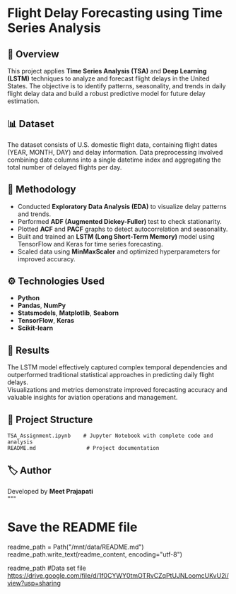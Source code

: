 # Flight Delay Forecasting using Time Series Analysis

## 📘 Overview
This project applies **Time Series Analysis (TSA)** and **Deep Learning (LSTM)** techniques to analyze and forecast flight delays in the United States. 
The objective is to identify patterns, seasonality, and trends in daily flight delay data and build a robust predictive model for future delay estimation.

## 📊 Dataset
The dataset consists of U.S. domestic flight data, containing flight dates (YEAR, MONTH, DAY) and delay information.
Data preprocessing involved combining date columns into a single datetime index and aggregating the total number of delayed flights per day.

## 🧠 Methodology
- Conducted **Exploratory Data Analysis (EDA)** to visualize delay patterns and trends.  
- Performed **ADF (Augmented Dickey-Fuller)** test to check stationarity.  
- Plotted **ACF** and **PACF** graphs to detect autocorrelation and seasonality.  
- Built and trained an **LSTM (Long Short-Term Memory)** model using TensorFlow and Keras for time series forecasting.  
- Scaled data using **MinMaxScaler** and optimized hyperparameters for improved accuracy.

## ⚙️ Technologies Used
- **Python**
- **Pandas**, **NumPy**
- **Statsmodels**, **Matplotlib**, **Seaborn**
- **TensorFlow**, **Keras**
- **Scikit-learn**

## 🚀 Results
The LSTM model effectively captured complex temporal dependencies and outperformed traditional statistical approaches in predicting daily flight delays.  
Visualizations and metrics demonstrate improved forecasting accuracy and valuable insights for aviation operations and management.

## 📂 Project Structure
```
TSA_Assignment.ipynb    # Jupyter Notebook with complete code and analysis
README.md                # Project documentation
```
## 🏷️ Author
Developed by **Meet Prajapati**  
"""

# Save the README file
readme_path = Path("/mnt/data/README.md")
readme_path.write_text(readme_content, encoding="utf-8")

readme_path
#Data set file
https://drive.google.com/file/d/1f0CYWY0tmOTRvCZqPtUJNLoomcUKvU2i/view?usp=sharing
